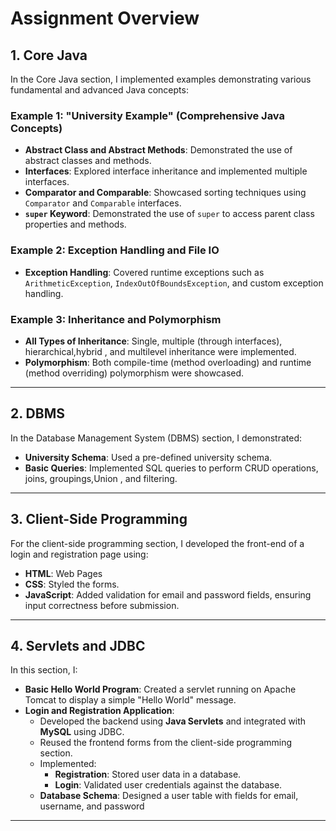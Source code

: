 # Assignment Overview

## 1. Core Java
In the Core Java section, I implemented examples demonstrating various fundamental and advanced Java concepts:

### Example 1: "University Example" (Comprehensive Java Concepts)
- **Abstract Class and Abstract Methods**: Demonstrated the use of abstract classes and methods.
- **Interfaces**: Explored interface inheritance and implemented multiple interfaces.
- **Comparator and Comparable**: Showcased sorting techniques using `Comparator` and `Comparable` interfaces.
- **`super` Keyword**: Demonstrated the use of `super` to access parent class properties and methods.

### Example 2: Exception Handling and File IO
- **Exception Handling**: Covered runtime exceptions such as `ArithmeticException`, `IndexOutOfBoundsException`, and custom exception handling.


### Example 3: Inheritance and Polymorphism
- **All Types of Inheritance**: Single, multiple (through interfaces), hierarchical,hybrid , and multilevel inheritance were implemented.
- **Polymorphism**: Both compile-time (method overloading) and runtime (method overriding) polymorphism were showcased.

---

## 2. DBMS
In the Database Management System (DBMS) section, I demonstrated:
- **University Schema**: Used a pre-defined university schema.
- **Basic Queries**: Implemented SQL queries to perform CRUD operations, joins, groupings,Union , and filtering.

---

## 3. Client-Side Programming
For the client-side programming section, I developed the front-end of a login and registration page using:
- **HTML**: Web Pages
- **CSS**: Styled the forms.
- **JavaScript**: Added validation for email and password fields, ensuring input correctness before submission.

---

## 4. Servlets and JDBC
In this section, I:
- **Basic Hello World Program**: Created a servlet running on Apache Tomcat to display a simple "Hello World" message.
- **Login and Registration Application**:
  - Developed the backend using **Java Servlets** and integrated with **MySQL** using JDBC.
  - Reused the frontend forms from the client-side programming section.
  - Implemented:
    - **Registration**: Stored user data in a database.
    - **Login**: Validated user credentials against the database.
  - **Database Schema**: Designed a user table with fields for email, username, and password

---
